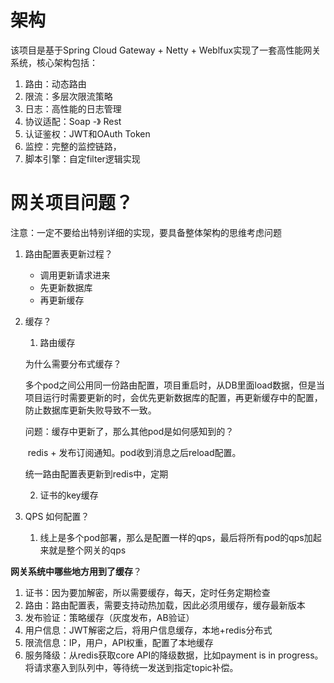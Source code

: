 # 架构

该项目是基于Spring Cloud Gateway + Netty + Weblfux实现了一套高性能网关系统，核心架构包括：

1. 路由：动态路由
2. 限流：多层次限流策略
3. 日志：高性能的日志管理
4. 协议适配：Soap -》 Rest
5. 认证鉴权：JWT和OAuth Token
6. 监控：完整的监控链路，
7. 脚本引擎：自定filter逻辑实现





# 网关项目问题？

注意：一定不要给出特别详细的实现，要具备整体架构的思维考虑问题

1. 路由配置表更新过程？

   - 调用更新请求进来
   - 先更新数据库
   - 再更新缓存

2. 缓存？

   1. 路由缓存

   为什么需要分布式缓存？

   多个pod之间公用同一份路由配置，项目重启时，从DB里面load数据，但是当项目运行时需要更新的时，会优先更新数据库的配置，再更新缓存中的配置，防止数据库更新失败导致不一致。

   问题：缓存中更新了，那么其他pod是如何感知到的？

   ​	redis + 发布订阅通知。pod收到消息之后reload配置。

   统一路由配置表更新到redis中，定期

   2. 证书的key缓存

3. QPS 如何配置？

   1. 线上是多个pod部署，那么是配置一样的qps，最后将所有pod的qps加起来就是整个网关的qps


**网关系统中哪些地方用到了缓存**？

1. 证书：因为要加解密，所以需要缓存，每天，定时任务定期检查
2. 路由：路由配置表，需要支持动热加载，因此必须用缓存，缓存最新版本
3. 发布验证：策略缓存（灰度发布，AB验证）
4. 用户信息：JWT解密之后，将用户信息缓存，本地+redis分布式
5. 限流信息：IP，用户，API权重，配置了本地缓存
6. 服务降级：从redis获取core API的降级数据，比如payment is in progress。将请求塞入到队列中，等待统一发送到指定topic补偿。







